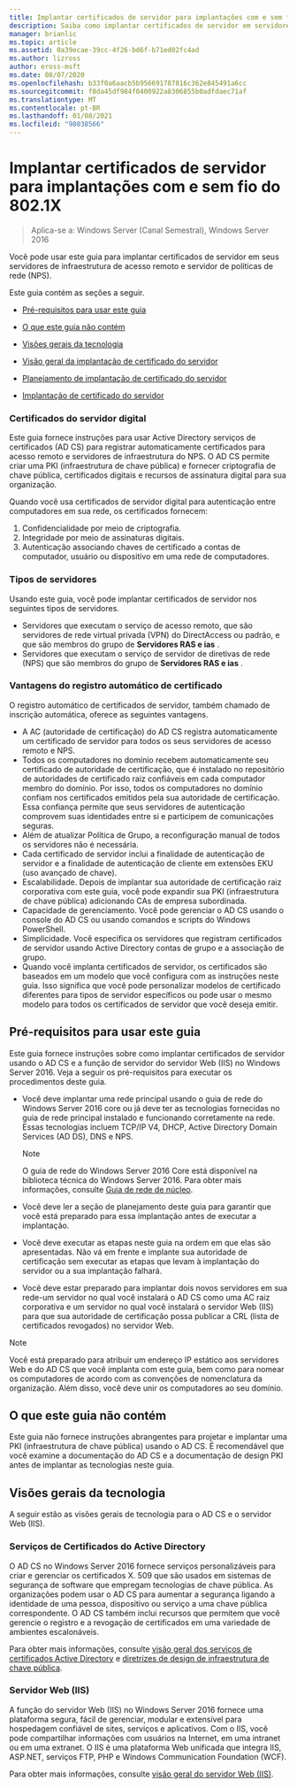 ```yaml
---
title: Implantar certificados de servidor para implantações com e sem fio do 802.1X
description: Saiba como implantar certificados de servidor em servidores de infraestrutura de acesso remoto e servidor de políticas de rede (NPS).
manager: brianlic
ms.topic: article
ms.assetid: 0a39ecae-39cc-4f26-bd6f-b71ed02fc4ad
ms.author: lizross
author: eross-msft
ms.date: 08/07/2020
ms.openlocfilehash: b33f0a6aacb5b956691787816c362e845491a6cc
ms.sourcegitcommit: f8da45df984f0400922a8306855b0adfdaec71af
ms.translationtype: MT
ms.contentlocale: pt-BR
ms.lasthandoff: 01/08/2021
ms.locfileid: "98038566"
---
```

# <a name="deploy-server-certificates-for-8021x-wired-and-wireless-deployments"></a>Implantar certificados de servidor para implantações com e sem fio do 802.1X

>Aplica-se a: Windows Server (Canal Semestral), Windows Server 2016

Você pode usar este guia para implantar certificados de servidor em seus servidores de infraestrutura de acesso remoto e servidor de políticas de rede (NPS).

Este guia contém as seções a seguir.

-   [Pré-requisitos para usar este guia](#bkmk_pre)

-   [O que este guia não contém](#bkmk_not)

-   [Visões gerais da tecnologia](#bkmk_tech)

-   [Visão geral da implantação de certificado do servidor](Server-Certificate-Deployment-Overview.md)

-   [Planejamento de implantação de certificado do servidor](Server-Certificate-Deployment-Planning.md)

-   [Implantação de certificado do servidor](Server-Certificate-Deployment.md)

### <a name="digital-server-certificates"></a>**Certificados do servidor digital**
Este guia fornece instruções para usar Active Directory serviços de certificados (AD CS) para registrar automaticamente certificados para acesso remoto e servidores de infraestrutura do NPS. O AD CS permite criar uma PKI (infraestrutura de chave pública) e fornecer criptografia de chave pública, certificados digitais e recursos de assinatura digital para sua organização.

Quando você usa certificados de servidor digital para autenticação entre computadores em sua rede, os certificados fornecem:

1. Confidencialidade por meio de criptografia.
2. Integridade por meio de assinaturas digitais.
3. Autenticação associando chaves de certificado a contas de computador, usuário ou dispositivo em uma rede de computadores.

### <a name="server-types"></a>**Tipos de servidores**
Usando este guia, você pode implantar certificados de servidor nos seguintes tipos de servidores.
- Servidores que executam o serviço de acesso remoto, que são servidores de rede virtual privada (VPN) do DirectAccess ou padrão, e que são membros do grupo de **Servidores RAS e ias** .
- Servidores que executam o serviço de servidor de diretivas de rede (NPS) que são membros do grupo de **Servidores RAS e ias** .

### <a name="advantages-of-certificate-autoenrollment"></a>**Vantagens do registro automático de certificado**
O registro automático de certificados de servidor, também chamado de inscrição automática, oferece as seguintes vantagens.

- A AC (autoridade de certificação) do AD CS registra automaticamente um certificado de servidor para todos os seus servidores de acesso remoto e NPS.
- Todos os computadores no domínio recebem automaticamente seu certificado de autoridade de certificação, que é instalado no repositório de autoridades de certificado raiz confiáveis em cada computador membro do domínio. Por isso, todos os computadores no domínio confiam nos certificados emitidos pela sua autoridade de certificação. Essa confiança permite que seus servidores de autenticação comprovem suas identidades entre si e participem de comunicações seguras.
- Além de atualizar Política de Grupo, a reconfiguração manual de todos os servidores não é necessária.
- Cada certificado de servidor inclui a finalidade de autenticação de servidor e a finalidade de autenticação de cliente em extensões EKU (uso avançado de chave).
- Escalabilidade. Depois de implantar sua autoridade de certificação raiz corporativa com este guia, você pode expandir sua PKI (infraestrutura de chave pública) adicionando CAs de empresa subordinada.
- Capacidade de gerenciamento. Você pode gerenciar o AD CS usando o console do AD CS ou usando comandos e scripts do Windows PowerShell.
- Simplicidade. Você especifica os servidores que registram certificados de servidor usando Active Directory contas de grupo e a associação de grupo.
- Quando você implanta certificados de servidor, os certificados são baseados em um modelo que você configura com as instruções neste guia. Isso significa que você pode personalizar modelos de certificado diferentes para tipos de servidor específicos ou pode usar o mesmo modelo para todos os certificados de servidor que você deseja emitir.

## <a name="prerequisites-for-using-this-guide"></a><a name="bkmk_pre"></a>Pré-requisitos para usar este guia

Este guia fornece instruções sobre como implantar certificados de servidor usando o AD CS e a função de servidor do servidor Web (IIS) no Windows Server 2016. Veja a seguir os pré-requisitos para executar os procedimentos deste guia.

- Você deve implantar uma rede principal usando o guia de rede do Windows Server 2016 core ou já deve ter as tecnologias fornecidas no guia de rede principal instalado e funcionando corretamente na rede. Essas tecnologias incluem TCP/IP V4, DHCP, Active Directory Domain Services (AD DS), DNS e NPS.
  >[!NOTE]
  >O guia de rede do Windows Server 2016 Core está disponível na biblioteca técnica do Windows Server 2016. Para obter mais informações, consulte [Guia de rede de núcleo](../../../core-network-guide/Core-Network-Guide.md).

- Você deve ler a seção de planejamento deste guia para garantir que você está preparado para essa implantação antes de executar a implantação.
- Você deve executar as etapas neste guia na ordem em que elas são apresentadas. Não vá em frente e implante sua autoridade de certificação sem executar as etapas que levam à implantação do servidor ou a sua implantação falhará.
- Você deve estar preparado para implantar dois novos servidores em sua rede-um servidor no qual você instalará o AD CS como uma AC raiz corporativa e um servidor no qual você instalará o servidor Web (IIS) para que sua autoridade de certificação possa publicar a CRL (lista de certificados revogados) no servidor Web.

>[!NOTE]
>Você está preparado para atribuir um endereço IP estático aos servidores Web e do AD CS que você implanta com este guia, bem como para nomear os computadores de acordo com as convenções de nomenclatura da organização. Além disso, você deve unir os computadores ao seu domínio.

## <a name="what-this-guide-does-not-provide"></a><a name="bkmk_not"></a>O que este guia não contém
Este guia não fornece instruções abrangentes para projetar e implantar uma PKI (infraestrutura de chave pública) usando o AD CS. É recomendável que você examine a documentação do AD CS e a documentação de design PKI antes de implantar as tecnologias neste guia.

## <a name="technology-overviews"></a><a name="bkmk_tech"></a>Visões gerais da tecnologia
A seguir estão as visões gerais de tecnologia para o AD CS e o servidor Web (IIS).

### <a name="active-directory-certificate-services"></a>Serviços de Certificados do Active Directory
O AD CS no Windows Server 2016 fornece serviços personalizáveis para criar e gerenciar os certificados X. 509 que são usados em sistemas de segurança de software que empregam tecnologias de chave pública. As organizações podem usar o AD CS para aumentar a segurança ligando a identidade de uma pessoa, dispositivo ou serviço a uma chave pública correspondente. O AD CS também inclui recursos que permitem que você gerencie o registro e a revogação de certificados em uma variedade de ambientes escalonáveis.

Para obter mais informações, consulte [visão geral dos serviços de certificados Active Directory](/previous-versions/windows/it-pro/windows-server-2012-R2-and-2012/hh831740(v=ws.11)) e [diretrizes de design de infraestrutura de chave pública](https://techcommunity.microsoft.com/t5/ask-the-directory-services-team/designing-and-implementing-a-pki-part-i-design-and-planning/ba-p/396953).

### <a name="web-server-iis"></a>Servidor Web (IIS)

A função do servidor Web (IIS) no Windows Server 2016 fornece uma plataforma segura, fácil de gerenciar, modular e extensível para hospedagem confiável de sites, serviços e aplicativos. Com o IIS, você pode compartilhar informações com usuários na Internet, em uma intranet ou em uma extranet. O IIS é uma plataforma Web unificada que integra IIS, ASP.NET, serviços FTP, PHP e Windows Communication Foundation (WCF).

Para obter mais informações, consulte [visão geral do servidor Web (IIS)](/previous-versions/windows/it-pro/windows-server-2012-R2-and-2012/hh831725(v=ws.11)).